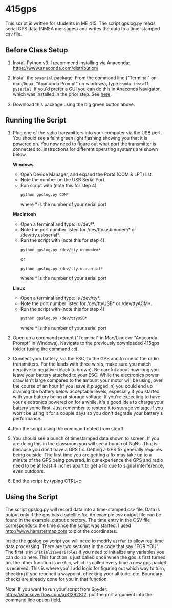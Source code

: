 # 415gps

This script is written for students in ME 415.  The script gpslog.py reads serial GPS data (NMEA messages) and writes the data to a time-stamped csv file.

## Before Class Setup

1. Install Python v3.  I recommend installing via Anaconda: <https://www.anaconda.com/distribution/>

2. Install the `pyserial` package.  From the command line ("Terminal" on mac/linux, "Anaconda Prompt" on windows), type `conda install pyserial`.  If you'd prefer a GUI you can do this in Anaconda Navigator, which was installed in the prior step.  See [here](https://docs.anaconda.com/anaconda/navigator/tutorials/manage-packages/).

3. Download this package using the big green button above.

## Running the Script

1. Plug one of the radio transmitters into your computer via the USB port.  You should see a faint green light flashing showing you that it is powered on.  You now need to figure out what port the transmitter is connected to. Instructions for different operating systems are shown below.

    **Windows**
    * Open Device Manager, and expand the Ports (COM & LPT) list.
    * Note the number on the USB Serial Port.
    * Run script with (note this for step 4)
      ```
      python gpslog.py COM*
      ```
      where * is the number of your serial port

    **Macintosh**
    * Open a terminal and type: ls /dev/*.
    * Note the port number listed for /dev/tty.usbmodem* or /dev/tty.usbserial*.
    * Run the script with (note this for step 4)
      ```
      python gpslog.py /dev/tty.usbmodem*
      ```
      or 
      ```
      python gpslog.py /dev/tty.usbserial*
      ```
      where * is the number of your serial port

    **Linux**
    * Open a terminal and type: ls /dev/tty*.
    * Note the port number listed for /dev/ttyUSB* or /dev/ttyACM*.
    * Run the script with (note this for step 4)
      ```
      python gpslog.py /dev/ttyUSB*
      ```
      where * is the number of your serial port

2. Open up a command prompt ("Terminal" in Mac/Linux or "Anaconda Prompt" in Windows).  Navigate to the previously downloaded 415gps folder (using the command `cd`).

3. Connect your battery, via the ESC, to the GPS and to one of the radio transmitters.  For the leads with three wires, make sure you match negative to negative (black to brown).  Be careful about how long you leave your battery attached to your ESC.  While the electronics power draw isn't large compared to the amount your motor will be using, over the course of an hour (if you leave it plugged in) you could end up draining the battery below acceptable levels, especially if you started with your battery being at storage voltage.  If you're expecting to have your electronics powered on for a while, it's a good idea to charge your battery some first.  Just remember to restore it to storage voltage if you won't be using it for a couple days so you don't degrade your battery's performance.

4. Run the script using the command noted from step 1.

5. You should see a bunch of timestamped data shown to screen.  If you are doing this in the classroom you will see a bunch of NaNs.  That is because you don't have a GPS fix.  Getting a GPS fix generally requires being outside.  The first time you are getting a fix may take up to a minute of the GPS being powered.  In our experience the GPS and radio need to be at least 4 inches apart to get a fix due to signal interference, even outdoors.

6. End the script by typing CTRL+c

## Using the Script

The script gpslog.py will record data into a time-stamped csv file.  Data is output only if the gps has a satellite fix.  An example csv output file can be found in the example_output directory.  The time entry in the CSV file corresponds to the time since the script was started.  I used http://www.hamstermap.com to plot the coordinates.

Inside the gpslog.py script you will need to modify `usrfun` to allow real time data processing. There are two sections in the code that say "FOR YOU".  The first is in `initializevariables` if you need to initialize any variables you can do so here.  This function is just called once when the gps is first turned on.  the other function is `usrfun`, which is called every time a new gps packet is received.  This is where you'll add logic for figuring out which way to turn, checking if you reached a waypoint, checking your altitude, etc.  Boundary checks are already done for you in that function.

Note: If you want to run your script from Spyder: <https://stackoverflow.com/a/31392812>, put the port argument into the command line option field.
